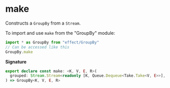 # make

Constructs a `GroupBy` from a `Stream`.

To import and use `make` from the "GroupBy" module:

```ts
import * as GroupBy from "effect/GroupBy"
// Can be accessed like this
GroupBy.make
```

**Signature**

```ts
export declare const make: <K, V, E, R>(
  grouped: Stream.Stream<readonly [K, Queue.Dequeue<Take.Take<V, E>>], E, R>
) => GroupBy<K, V, E, R>
```
